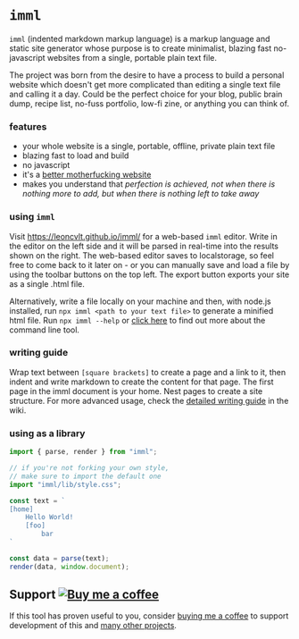 # `imml`

`imml` (indented markdown markup language) is a markup language and static site generator whose purpose is to create minimalist, blazing fast no-javascript websites from a single, portable plain text file.

The project was born from the desire to have a process to build a personal website which doesn't get more complicated than editing a single text file and calling it a day. Could be the perfect choice for your blog, public brain dump, recipe list, no-fuss portfolio, low-fi zine, or anything you can think of.

### features
- your whole website is a single, portable, offline, private plain text file
- blazing fast to load and build
- no javascript
- it's a [better motherfucking website](http://bettermotherfuckingwebsite.com/)
- makes you understand that _perfection is achieved, not when there is nothing more to add, but when there is nothing left to take away_

### using `imml`
Visit https://leoncvlt.github.io/imml/ for a web-based `imml` editor. Write in the editor on the left side and it will be parsed in real-time into the results shown on the right. The web-based editor saves to localstorage, so feel free to come back to it later on - or you can manually save and load a file by using the toolbar buttons on the top left. The export button exports your site as a single .html file.

Alternatively, write a file locally on your machine and then, with node.js installed, run `npx imml <path to your text file>` to generate a minified html file. Run `npx imml --help` or [click here](#cli) to find out more about the command line tool.

### writing guide
Wrap text between `[square brackets]` to create a page and a link to it, then indent and write markdown to create the content for that page. The first page in the imml document is your home. Nest pages to create a site structure. For more advanced usage, check the [detailed writing guide](https://github.com/leoncvlt/imml/wiki/Writing-Guide) in the wiki.

### using as a library
```js
import { parse, render } from "imml";

// if you're not forking your own style,
// make sure to import the default one
import "imml/lib/style.css"; 

const text = `
[home]
    Hello World!
    [foo]
        bar
`

const data = parse(text);
render(data, window.document);
```

## Support [![Buy me a coffee](https://img.shields.io/badge/-buy%20me%20a%20coffee-lightgrey?style=flat&logo=buy-me-a-coffee&color=FF813F&logoColor=white "Buy me a coffee")](https://www.buymeacoffee.com/leoncvlt)
If this tool has proven useful to you, consider [buying me a coffee](https://www.buymeacoffee.com/leoncvlt) to support development of this and [many other projects](https://github.com/leoncvlt?tab=repositories).